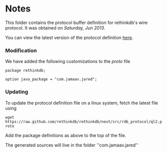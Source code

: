 Notes
=====
This folder contains the protocol buffer definition for rethinkdb's wire protocol. It was obtained on *Saturday, Jun 2013*.

You can view the latest version of the protocol definition [here](https://github.com/rethinkdb/rethinkdb/blob/next/src/rdb_protocol/ql2.proto).

### Modification
We have added the following customizations to the *proto* file

```
package rethinkdb;

option java_package = "com.jamaav.jared";
```

### Updating
To update the protocol definition file on a linux system, fetch the latest file using

```wget https://raw.github.com/rethinkdb/rethinkdb/next/src/rdb_protocol/ql2.proto```

Add the package definitions as above to the top of the file.


The generated sources will live in the folder ''com.jamaav.jared''